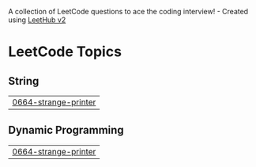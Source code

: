 A collection of LeetCode questions to ace the coding interview! - Created using [LeetHub v2](https://github.com/arunbhardwaj/LeetHub-2.0)
<!---LeetCode Topics Start-->
# LeetCode Topics
## String
|  |
| ------- |
| [0664-strange-printer](https://github.com/swarajghalme/LeetCode-DSA/tree/master/0664-strange-printer) |
## Dynamic Programming
|  |
| ------- |
| [0664-strange-printer](https://github.com/swarajghalme/LeetCode-DSA/tree/master/0664-strange-printer) |
<!---LeetCode Topics End-->